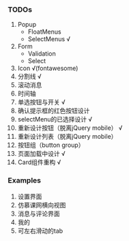 ### TODOs

1. Popup
   - FloatMenus
   - SelectMenus  √
2. Form
   - Validation
   - Select
3. Icon           √(fontawesome)
4. 分割线  √
5. 滚动消息
6. 时间轴
7. 单选按钮与开关  √
8. 确认提示框的红色按钮设计   
9. selectMenu的已选择设计  √
10. 重新设计按钮（脱离jQuery mobile）  √
11. 重新设计列表（脱离jQuery mobile）
12. 按钮组（button group）
13. 页面加载中设计  √
14. Card组件重构  √


### Examples
1. 设置界面
2. 仿慕课网横向视图
3. 消息与评论界面
4. 我的
5. 可左右滑动的tab
